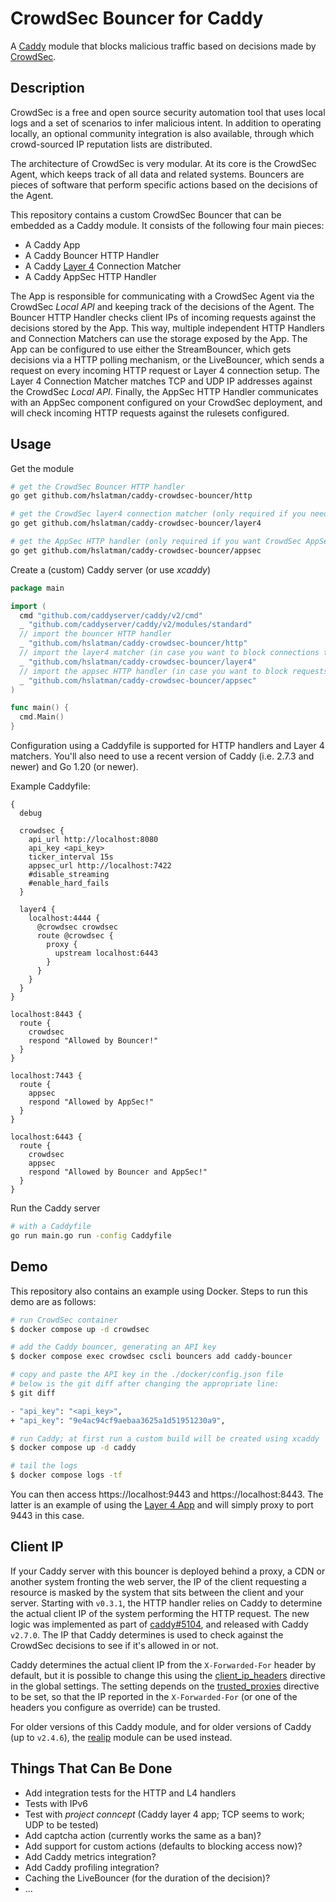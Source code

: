 # CrowdSec Bouncer for Caddy

A [Caddy](https://caddyserver.com/) module that blocks malicious traffic based on decisions made by [CrowdSec](https://crowdsec.net/).

## Description

CrowdSec is a free and open source security automation tool that uses local logs and a set of scenarios to infer malicious intent. 
In addition to operating locally, an optional community integration is also available, through which crowd-sourced IP reputation lists are distributed.

The architecture of CrowdSec is very modular.
At its core is the CrowdSec Agent, which keeps track of all data and related systems.
Bouncers are pieces of software that perform specific actions based on the decisions of the Agent.

This repository contains a custom CrowdSec Bouncer that can be embedded as a Caddy module.
It consists of the following four main pieces:

* A Caddy App
* A Caddy Bouncer HTTP Handler
* A Caddy [Layer 4](https://github.com/mholt/caddy-l4) Connection Matcher
* A Caddy AppSec HTTP Handler

The App is responsible for communicating with a CrowdSec Agent via the CrowdSec *Local API* and keeping track of the decisions of the Agent.
The Bouncer HTTP Handler checks client IPs of incoming requests against the decisions stored by the App.
This way, multiple independent HTTP Handlers and Connection Matchers can use the storage exposed by the App.
The App can be configured to use either the StreamBouncer, which gets decisions via a HTTP polling mechanism, or the LiveBouncer, which sends a request on every incoming HTTP request or Layer 4 connection setup.
The Layer 4 Connection Matcher matches TCP and UDP IP addresses against the CrowdSec *Local API*.
Finally, the AppSec HTTP Handler communicates with an AppSec component configured on your CrowdSec deployment, and will check incoming HTTP requests against the rulesets configured.

## Usage

Get the module

```bash
# get the CrowdSec Bouncer HTTP handler
go get github.com/hslatman/caddy-crowdsec-bouncer/http

# get the CrowdSec layer4 connection matcher (only required if you need support for TCP/UDP level blocking)
go get github.com/hslatman/caddy-crowdsec-bouncer/layer4

# get the AppSec HTTP handler (only required if you want CrowdSec AppSec support)
go get github.com/hslatman/caddy-crowdsec-bouncer/appsec
```

Create a (custom) Caddy server (or use *xcaddy*)

```go
package main

import (
  cmd "github.com/caddyserver/caddy/v2/cmd"
  _ "github.com/caddyserver/caddy/v2/modules/standard"
  // import the bouncer HTTP handler
  _ "github.com/hslatman/caddy-crowdsec-bouncer/http"
  // import the layer4 matcher (in case you want to block connections to layer4 servers using CrowdSec)
  _ "github.com/hslatman/caddy-crowdsec-bouncer/layer4"
  // import the appsec HTTP handler (in case you want to block requests using the CrowdSec AppSec component)
  _ "github.com/hslatman/caddy-crowdsec-bouncer/appsec"
)

func main() {
  cmd.Main()
}
```

Configuration using a Caddyfile is supported for HTTP handlers and Layer 4 matchers.
You'll also need to use a recent version of Caddy (i.e. 2.7.3 and newer) and Go 1.20 (or newer).

Example Caddyfile:

```
{
  debug

  crowdsec {
    api_url http://localhost:8080
    api_key <api_key>
    ticker_interval 15s
    appsec_url http://localhost:7422
    #disable_streaming
    #enable_hard_fails
  }

  layer4 {
    localhost:4444 {
      @crowdsec crowdsec
      route @crowdsec {
        proxy {
          upstream localhost:6443
        }
      }
    }
  }
}

localhost:8443 {
  route {
    crowdsec
    respond "Allowed by Bouncer!"
  }
}

localhost:7443 {
  route {
    appsec
    respond "Allowed by AppSec!"
  }
}

localhost:6443 {
  route {
    crowdsec
    appsec
    respond "Allowed by Bouncer and AppSec!"
  }
}
```

Run the Caddy server

```bash
# with a Caddyfile
go run main.go run -config Caddyfile 
```

## Demo

This repository also contains an example using Docker.
Steps to run this demo are as follows:

```bash
# run CrowdSec container
$ docker compose up -d crowdsec

# add the Caddy bouncer, generating an API key
$ docker compose exec crowdsec cscli bouncers add caddy-bouncer

# copy and paste the API key in the ./docker/config.json file
# below is the git diff after changing the appropriate line:
$ git diff

- "api_key": "<api_key>",
+ "api_key": "9e4ac94cf9aebaa3625a1d51951230a9",

# run Caddy; at first run a custom build will be created using xcaddy
$ docker compose up -d caddy

# tail the logs
$ docker compose logs -tf
```

You can then access https://localhost:9443 and https://localhost:8443.
The latter is an example of using the [Layer 4 App](https://github.com/mholt/caddy-l4) and will simply proxy to port 9443 in this case. 

## Client IP

If your Caddy server with this bouncer is deployed behind a proxy, a CDN or another system fronting the web server, the IP of the client requesting a resource is masked by the system that sits between the client and your server.
Starting with `v0.3.1`, the HTTP handler relies on Caddy to determine the actual client IP of the system performing the HTTP request. 
The new logic was implemented as part of [caddy#5104](https://github.com/caddyserver/caddy/pull/5104), and released with Caddy `v2.7.0`.
The IP that Caddy determines is used to check against the CrowdSec decisions to see if it's allowed in or not.

Caddy determines the actual client IP from the `X-Forwarded-For` header by default, but it is possible to change this using the [client_ip_headers](https://caddyserver.com/docs/json/apps/http/servers/#client_ip_headers) directive in the global settings.
The setting depends on the [trusted_proxies](https://caddyserver.com/docs/json/apps/http/servers/#trusted_proxies) directive to be set, so that the IP reported in the `X-Forwarded-For` (or one of the headers you configure as override) can be trusted.

For older versions of this Caddy module, and for older versions of Caddy (up to `v2.4.6`), the [realip](https://github.com/kirsch33/realip) module can be used instead.

## Things That Can Be Done

* Add integration tests for the HTTP and L4 handlers
* Tests with IPv6
* Test with *project conncept* (Caddy layer 4 app; TCP seems to work; UDP to be tested)
* Add captcha action (currently works the same as a ban)?
* Add support for custom actions (defaults to blocking access now)?
* Add Caddy metrics integration?
* Add Caddy profiling integration?
* Caching the LiveBouncer (for the duration of the decision)?
* ...
